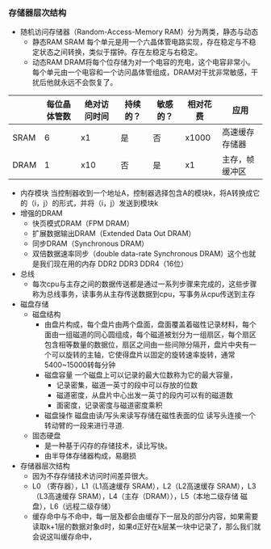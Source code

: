### 存储器层次结构
* 随机访问存储器（Random-Access-Memory RAM）分为两类，静态与动态
    * 静态RAM SRAM 每个单元是用一个六晶体管电路实现，存在稳定与不稳定状态之间转换，类似于摆钟。存在左稳定与右稳定。
    * 动态RAM DRAM将每个位存储为对一个电容的充电，这个电容非常小。 每个单元由一个电容和一个访问晶体管组成，DRAM对干扰非常敏感，干扰后他就永远不会恢复了。
    
|     | 每位晶体管数  |绝对访问时间  |持续的？|敏感的？|相对花费|应用|
|  ----  | ----  |----  |----  |----  |----  |----  |
| SRAM  | 6 |x1|是|否|x1000|高速缓存存储器|
| DRAM  | 1 |x10|否|是|x1|主存，帧缓冲区|

* 内存模块 当控制器收到一个地址A，控制器选择包含A的模块k，将A转换成它的（i，j）的形式，并将（i，j）发送到模块k
* 增强的DRAM
   * 快页模式DRAM（FPM DRAM）
   * 扩展数据输出DRAM（Extended Data Out DRAM）
   * 同步DRAM（Synchronous DRAM）
   * 双倍数据速率同步（double data-rate Synchronous DRAM）这个也就是我们现在用的内存 DDR2 DDR3 DDR4（16位）
* 总线
   * 每次cpu与主存之间的数据传送都是通过一系列步骤来完成的，这些步骤称为总线事务，读事务从主存传送数据到cpu，写事务从cpu传送到主存
* 磁盘存储
   * 磁盘结构
        * 由盘片构成，每个盘片由两个盘面，盘面覆盖着磁性记录材料，每个面由一组磁道的同心圆组成，每个磁道被划分为一组扇区，每个扇区包含相等数量的数据位，扇区之间由一些间隙分隔开，盘片中央有一个可以旋转的主轴，它使得盘片以固定的旋转速率旋转，通常5400~15000转每分钟
        * 磁盘容量 一个磁盘上可以记录的最大位数称为它的最大容量，
            * 记录密集，磁道一英寸的段中可以存放的位数
            * 磁道密度，从盘片中心出发一英寸的段内可以有的磁道数
            * 面密度，记录密度与磁道密度乘积
       * 磁盘操作 磁盘由读/写头来读写存储在磁性表面的位 读写头连接一个转动臂的一段来进行寻道.
   * 固态硬盘
       * 是一种基于闪存的存储技术，读比写快。
       * 由半导体存储器构成，易磨损
* 存储器层次结构
   * 因为不存存储技术访问时间差异很大。
   * L0 （寄存器），L1（L1高速缓存 SRAM），L2（L2高速缓存 SRAM），L3（L3高速缓存 SRAM），L4（主存（DRAM）），L5（本地二级存储 磁盘），L6（远程二级存储）
   * 缓存命中与不命中，每一层及都会由缓存下一层及的部分内容，如果需要读取k+1层的数据对象d时，如果d正好在k层某一块中记录了，那么我们就会说这叫缓存命中，

